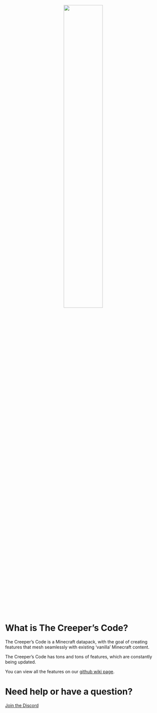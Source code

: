<p align="center" class="hideOnSmtihed">
  <img width='50%' src="https://github.com/TheNuclearNexus/smithed/blob/master/public/sponsored_project.png?raw=true">
</p>

# What is The Creeper’s Code?
The Creeper’s Code is a Minecraft datapack, with the goal of creating features that mesh seamlessly with existing ‘vanilla’ Minecraft content.

The Creeper’s Code has tons and tons of features, which are constantly being updated.

You can view all the features on our [github wiki page](https://github.com/CreeperMagnet/the-creepers-code/wiki).

# Need help or have a question?
[Join the Discord](https://discord.gg/J3AtMSW)
